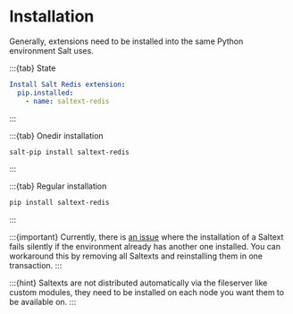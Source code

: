 # Installation

Generally, extensions need to be installed into the same Python environment Salt uses.

:::{tab} State
```yaml
Install Salt Redis extension:
  pip.installed:
    - name: saltext-redis
```
:::

:::{tab} Onedir installation
```bash
salt-pip install saltext-redis
```
:::

:::{tab} Regular installation
```bash
pip install saltext-redis
```
:::

:::{important}
Currently, there is [an issue][issue-second-saltext] where the installation of a Saltext fails silently
if the environment already has another one installed. You can workaround this by
removing all Saltexts and reinstalling them in one transaction.
:::

:::{hint}
Saltexts are not distributed automatically via the fileserver like custom modules, they need to be installed
on each node you want them to be available on.
:::

[issue-second-saltext]: https://github.com/saltstack/salt/issues/65433

